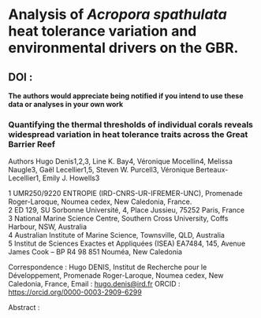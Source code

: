 # Analysis of *Acropora spathulata* heat tolerance variation and environmental drivers on the GBR.

 ## DOI : 

**The authors would appreciate being notified if you intend to use these data or analyses in your own work**

### Quantifying the thermal thresholds of individual corals reveals widespread variation in heat tolerance traits across the Great Barrier Reef 

Authors
Hugo Denis</sup>1,2,3</sup>, Line K. Bay</sup>4</sup>, Véronique Mocellin</sup>4</sup>, Melissa Naugle</sup>3</sup>, Gaël Lecellier</sup>1,5</sup>, Steven W. Purcell</sup>3</sup>, Véronique Berteaux-Lecellier</sup>1</sup>, Emily J. Howells</sup>3</sup>

1 UMR250/9220 ENTROPIE (IRD-CNRS-UR-IFREMER-UNC), Promenade Roger-Laroque, Noumea cedex, New Caledonia, France.   
2 ED 129, SU Sorbonne Université, 4, Place Jussieu, 75252 Paris, France   
3 National Marine Science Centre, Southern Cross University, Coffs Harbour, NSW, Australia   
4 Australian Institute of Marine Science, Townsville, QLD, Australia   
5 Institut de Sciences Exactes et Appliquées (ISEA) EA7484, 145, Avenue James Cook – BP R4 98 851 Nouméa, New Caledonia   

Correspondence : Hugo DENIS, Institut de Recherche pour le Développement, Promenade Roger-Laroque, Noumea cedex, New Caledonia, France, Email : hugo.denis@ird.fr ORCID : https://orcid.org/0000-0003-2909-6299

Abstract : 
